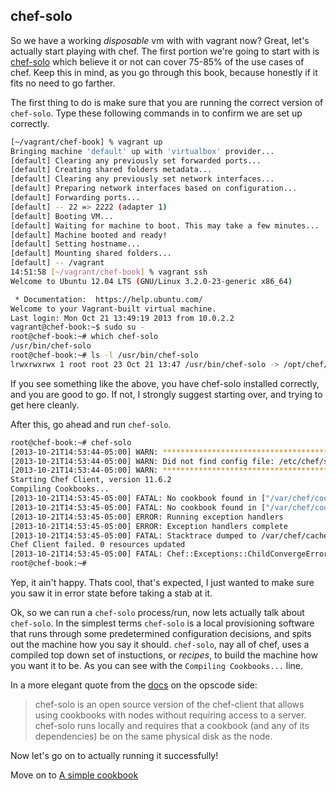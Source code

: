 chef-solo
---------

So we have a working _disposable_ vm with with vagrant now? Great, let's actually start playing with chef.  The first portion we're going to start with is [chef-solo](http://docs.opscode.com/chef_solo.html) which believe it or not can cover 75-85% of the use cases of chef. Keep this in mind, as you go through this book, because honestly if it fits no need to go farther.

The first thing to do is make sure that you are running the correct version of `chef-solo`. Type these following commands in to confirm we are set up correctly.
```bash
[~/vagrant/chef-book] % vagrant up
Bringing machine 'default' up with 'virtualbox' provider...
[default] Clearing any previously set forwarded ports...
[default] Creating shared folders metadata...
[default] Clearing any previously set network interfaces...
[default] Preparing network interfaces based on configuration...
[default] Forwarding ports...
[default] -- 22 => 2222 (adapter 1)
[default] Booting VM...
[default] Waiting for machine to boot. This may take a few minutes...
[default] Machine booted and ready!
[default] Setting hostname...
[default] Mounting shared folders...
[default] -- /vagrant
14:51:58 [~/vagrant/chef-book] % vagrant ssh
Welcome to Ubuntu 12.04 LTS (GNU/Linux 3.2.0-23-generic x86_64)

 * Documentation:  https://help.ubuntu.com/
Welcome to your Vagrant-built virtual machine.
Last login: Mon Oct 21 13:49:19 2013 from 10.0.2.2
vagrant@chef-book:~$ sudo su -
root@chef-book:~# which chef-solo
/usr/bin/chef-solo
root@chef-book:~# ls -l /usr/bin/chef-solo
lrwxrwxrwx 1 root root 23 Oct 21 13:47 /usr/bin/chef-solo -> /opt/chef/bin/chef-solo
```
If you see something like the above, you have chef-solo installed correctly, and you are good to go. If not, I strongly suggest starting over, and trying to get here cleanly.

After this, go ahead and run `chef-solo`.
```bash
root@chef-book:~# chef-solo
[2013-10-21T14:53:44-05:00] WARN: *****************************************
[2013-10-21T14:53:44-05:00] WARN: Did not find config file: /etc/chef/solo.rb, using command line options.
[2013-10-21T14:53:44-05:00] WARN: *****************************************
Starting Chef Client, version 11.6.2
Compiling Cookbooks...
[2013-10-21T14:53:45-05:00] FATAL: No cookbook found in ["/var/chef/cookbooks", "/var/chef/site-cookbooks"], make sure cookbook_path is set correctly.
[2013-10-21T14:53:45-05:00] FATAL: No cookbook found in ["/var/chef/cookbooks", "/var/chef/site-cookbooks"], make sure cookbook_path is set correctly.
[2013-10-21T14:53:45-05:00] ERROR: Running exception handlers
[2013-10-21T14:53:45-05:00] ERROR: Exception handlers complete
[2013-10-21T14:53:45-05:00] FATAL: Stacktrace dumped to /var/chef/cache/chef-stacktrace.out
Chef Client failed. 0 resources updated
[2013-10-21T14:53:45-05:00] FATAL: Chef::Exceptions::ChildConvergeError: Chef run process exited unsuccessfully (exit code 1)
root@chef-book:~#
```
Yep, it ain't happy. Thats cool, that's expected, I just wanted to make sure you saw it in error state before taking a stab at it.

Ok, so we can run a `chef-solo` process/run, now lets actually talk about `chef-solo`. In the simplest terms `chef-solo` is a local provisioning software that runs through some predetermined configuration decisions, and spits out the machine how you say it should. `chef-solo`, nay all of chef, uses a compiled top down set of instuctions, or _recipes_, to build the machine how you want it to be. As you can see with the `Compiling Cookbooks...` line.

In a more elegant quote from the [docs](http://docs.opscode.com/chef_solo.html) on the opscode side:
> chef-solo is an open source version of the chef-client that allows using cookbooks with nodes without requiring access to a server. chef-solo runs locally and requires that a cookbook (and any of its dependencies) be on the same physical disk as the node.

Now let's go on to actually running it successfully!

Move on to [A simple cookbook](06-write-simple-base-cookbook.md)
